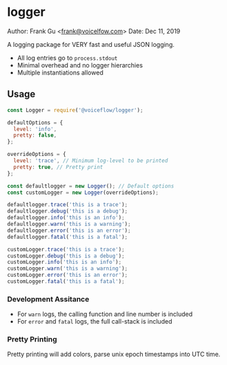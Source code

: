 # logger

Author: Frank Gu <<frank@voicelfow.com>>
Date: Dec 11, 2019

A logging package for VERY fast and useful JSON logging.

- All log entries go to `process.stdout`
- Minimal overhead and no logger hierarchies
- Multiple instantiations allowed

## Usage

```javascript
const Logger = require('@voiceflow/logger');

defaultOptions = {
  level: 'info',
  pretty: false,
};

overrideOptions = {
  level: 'trace', // Minimum log-level to be printed
  pretty: true, // Pretty print
};

const defaultlogger = new Logger(); // Default options
const customLogger = new Logger(overrideOptions);

defaultlogger.trace('this is a trace');
defaultlogger.debug('this is a debug');
defaultlogger.info('this is an info');
defaultlogger.warn('this is a warning');
defaultlogger.error('this is an error');
defaultlogger.fatal('this is a fatal');

customLogger.trace('this is a trace');
customLogger.debug('this is a debug');
customLogger.info('this is an info');
customLogger.warn('this is a warning');
customLogger.error('this is an error');
customLogger.fatal('this is a fatal');
```

### Development Assitance

- For `warn` logs, the calling function and line number is included
- For `error` and `fatal` logs, the full call-stack is included

### Pretty Printing

Pretty printing will add colors, parse unix epoch timestamps into UTC time.

